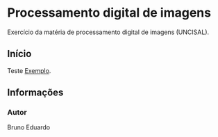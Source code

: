 # Processamento digital de imagens
Exercício da matéria de processamento digital de imagens (UNCISAL). 

## Início 

Teste [Exemplo](http://brunoeduardo1.github.io/imgpoc-names-first-letter).

## Informações

### Autor

Bruno Eduardo

